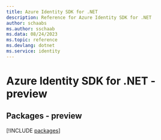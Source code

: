 ```yaml
---
title: Azure Identity SDK for .NET
description: Reference for Azure Identity SDK for .NET
author: schaabs
ms.author: sschaab
ms.data: 08/24/2023
ms.topic: reference
ms.devlang: dotnet
ms.service: identity
---
```

# Azure Identity SDK for .NET - preview
## Packages - preview
[!INCLUDE [packages](identity-index.md)]
